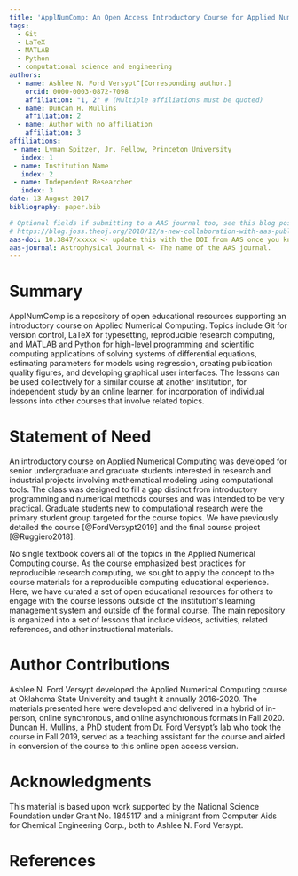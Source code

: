 ```yaml
---
title: 'ApplNumComp: An Open Access Introductory Course for Applied Numerical Computing'
tags:
  - Git
  - LaTeX
  - MATLAB
  - Python
  - computational science and engineering
authors:
  - name: Ashlee N. Ford Versypt^[Corresponding author.]
    orcid: 0000-0003-0872-7098
    affiliation: "1, 2" # (Multiple affiliations must be quoted)
  - name: Duncan H. Mullins
    affiliation: 2
  - name: Author with no affiliation
    affiliation: 3
affiliations:
 - name: Lyman Spitzer, Jr. Fellow, Princeton University
   index: 1
 - name: Institution Name
   index: 2
 - name: Independent Researcher
   index: 3
date: 13 August 2017
bibliography: paper.bib

# Optional fields if submitting to a AAS journal too, see this blog post:
# https://blog.joss.theoj.org/2018/12/a-new-collaboration-with-aas-publishing
aas-doi: 10.3847/xxxxx <- update this with the DOI from AAS once you know it.
aas-journal: Astrophysical Journal <- The name of the AAS journal.
---
```


# Summary
ApplNumComp is a repository of open educational resources supporting an introductory course on Applied Numerical Computing. Topics include Git for version control, LaTeX for typesetting, reproducible research computing, and MATLAB and Python for high-level programming and scientific computing applications of solving systems of differential equations, estimating parameters for models using regression, creating publication quality figures, and developing graphical user interfaces. The lessons can be used collectively for a similar course at another institution, for independent study by an online learner, for incorporation of individual lessons into other courses that involve related topics. 
 
# Statement of Need
An introductory course on Applied Numerical Computing was developed for senior undergraduate and graduate students interested in research and industrial projects involving mathematical modeling using computational tools. The class was designed to fill a gap distinct from introductory programming and numerical methods courses and was intended to be very practical. Graduate students new to computational research were the primary student group targeted for the course topics. We have previously detailed the course [@FordVersypt2019] and the final course project [@Ruggiero2018].

No single textbook covers all of the topics in the Applied Numerical Computing course. As the course emphasized best practices for reproducible research computing, we sought to apply the concept to the course materials for a reproducible computing educational experience. Here, we have curated a set of open educational resources for others to engage with the course lessons outside of the institution's learning management system and outside of the formal course. The main repository is organized into a set of lessons that include videos, activities, related references, and other instructional materials.  
 
# Author Contributions
Ashlee N. Ford Versypt developed the Applied Numerical Computing course at Oklahoma State University and taught it annually 2016-2020. The materials presented here were developed and delivered in a hybrid of in-person, online synchronous, and online asynchronous formats in Fall 2020. Duncan H. Mullins, a PhD student from Dr. Ford Versypt’s lab who took the course in Fall 2019, served as a teaching assistant for the course and aided in conversion of the course to this online open access version.

# Acknowledgments
This material is based upon work supported by the National Science Foundation under Grant No. 1845117 and a minigrant from Computer Aids for Chemical Engineering Corp., both to Ashlee N. Ford Versypt.

# References
